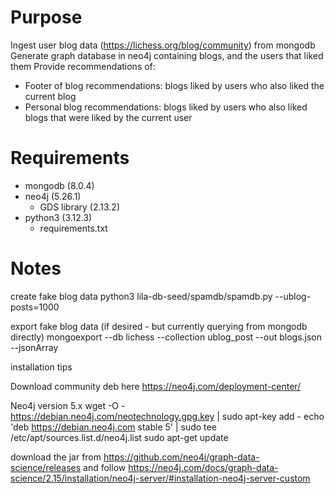 # Purpose
Ingest user blog data (https://lichess.org/blog/community) from mongodb
Generate graph database in neo4j containing blogs, and the users that liked them
Provide recommendations of:
- Footer of blog recommendations: blogs liked by users who also liked the current blog
- Personal blog recommendations: blogs liked by users who also liked blogs that were liked by the current user

# Requirements
- mongodb (8.0.4)
- neo4j (5.26.1)
	- GDS library (2.13.2)
- python3 (3.12.3)
	+ requirements.txt

# Notes
create fake blog data
python3 lila-db-seed/spamdb/spamdb.py --ublog-posts=1000

export fake blog data (if desired - but currently querying from mongodb directly)
mongoexport --db lichess --collection ublog_post --out blogs.json --jsonArray

installation tips

Download community deb here https://neo4j.com/deployment-center/

Neo4j version 5.x
wget -O - https://debian.neo4j.com/neotechnology.gpg.key | sudo apt-key add -
echo 'deb https://debian.neo4j.com stable 5' | sudo tee /etc/apt/sources.list.d/neo4j.list
sudo apt-get update

download the jar from https://github.com/neo4j/graph-data-science/releases
and follow https://neo4j.com/docs/graph-data-science/2.15/installation/neo4j-server/#installation-neo4j-server-custom